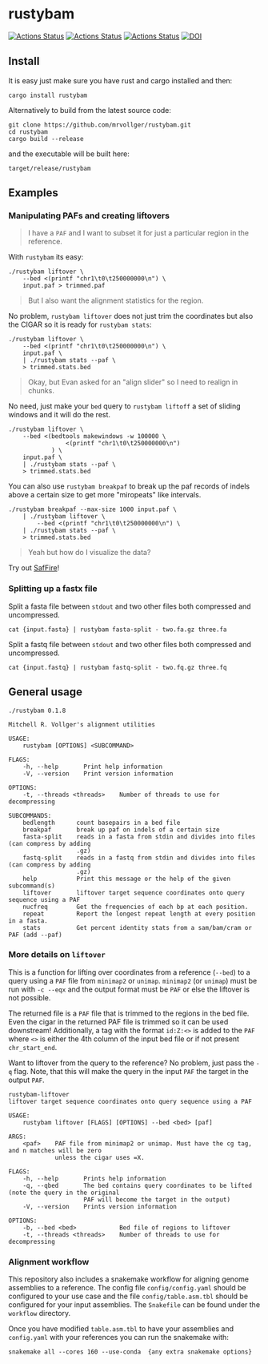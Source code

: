 # rustybam

[![Actions Status](https://github.com/mrvollger/rustybam/workflows/Test%20and%20Build/badge.svg)](https://github.com/mrvollger/rustybam/actions)
[![Actions Status](https://github.com/mrvollger/rustybam/workflows/Formatting/badge.svg)](https://github.com/mrvollger/rustybam/actions)
[![Actions Status](https://github.com/mrvollger/rustybam/workflows/Clippy/badge.svg)](https://github.com/mrvollger/rustybam/actions)
[![DOI](https://zenodo.org/badge/351639424.svg)](https://zenodo.org/badge/latestdoi/351639424)

## Install

It is easy just make sure you have rust and cargo installed and then:

```
cargo install rustybam
```

Alternatively to build from the latest source code:

```
git clone https://github.com/mrvollger/rustybam.git
cd rustybam
cargo build --release
```

and the executable will be built here:

```
target/release/rustybam
```

## Examples

### Manipulating PAFs and creating liftovers

> I have a `PAF` and I want to subset it for just a particular region in the reference.

With `rustybam` its easy:

```
./rustybam liftover \
    --bed <(printf "chr1\t0\t250000000\n") \
    input.paf > trimmed.paf
```

> But I also want the alignment statistics for the region.

No problem, `rustybam liftover` does not just trim the coordinates but also the CIGAR
so it is ready for `rustybam stats`:

```
./rustybam liftover \
    --bed <(printf "chr1\t0\t250000000\n") \
    input.paf \
    | ./rustybam stats --paf \
    > trimmed.stats.bed
```

> Okay, but Evan asked for an "align slider" so I need to realign in chunks.

No need, just make your `bed` query to `rustybam liftoff` a set of sliding windows
and it will do the rest.

```
./rustybam liftover \
    --bed <(bedtools makewindows -w 100000 \
                <(printf "chr1\t0\t250000000\n")
            ) \
    input.paf \
    | ./rustybam stats --paf \
    > trimmed.stats.bed
```

You can also use `rustybam breakpaf` to break up the paf records of indels above a certain size to
get more "miropeats" like intervals.

```
./rustybam breakpaf --max-size 1000 input.paf \
    | ./rustybam liftover \
        --bed <(printf "chr1\t0\t250000000\n") \
    | ./rustybam stats --paf \
    > trimmed.stats.bed
```

> Yeah but how do I visualize the data?

Try out
[SafFire](https://mrvollger.github.io/SafFire/)!

### Splitting up a fastx file

Split a fasta file between `stdout` and two other files both compressed and uncompressed.

```shell
cat {input.fasta} | rustybam fasta-split - two.fa.gz three.fa
```

Split a fastq file between `stdout` and two other files both compressed and uncompressed.

```shell
cat {input.fastq} | rustybam fastq-split - two.fq.gz three.fq
```

## General usage

```
./rustybam 0.1.8

Mitchell R. Vollger's alignment utilities

USAGE:
    rustybam [OPTIONS] <SUBCOMMAND>

FLAGS:
    -h, --help       Print help information
    -V, --version    Print version information

OPTIONS:
    -t, --threads <threads>    Number of threads to use for decompressing

SUBCOMMANDS:
    bedlength      count basepairs in a bed file
    breakpaf       break up paf on indels of a certain size
    fasta-split    reads in a fasta from stdin and divides into files (can compress by adding
                   .gz)
    fastq-split    reads in a fastq from stdin and divides into files (can compress by adding
                   .gz)
    help           Print this message or the help of the given subcommand(s)
    liftover       liftover target sequence coordinates onto query sequence using a PAF
    nucfreq        Get the frequencies of each bp at each position.
    repeat         Report the longest repeat length at every position in a fasta.
    stats          Get percent identity stats from a sam/bam/cram or PAF (add --paf)
```

### More details on `liftover`

This is a function for lifting over coordinates from a reference (`--bed`) to a query using a `PAF` file from `minimap2` or `unimap`.
`minimap2` (or `unimap`) must be run with `-c --eqx` and the output format must be `PAF` or else the liftover is not possible.

The returned file is a `PAF` file that is trimmed to the regions in the bed file. Even the cigar in the returned PAF file is trimmed so it can be used downstream! Additionally, a tag with the format `id:Z:<>` is added to the `PAF` where `<>` is either the 4th column of the input bed file or if not present `chr_start_end`.

Want to liftover from the query to the reference? No problem, just pass the `-q` flag. Note, that this will make the query in the input `PAF` the target in the output `PAF`.

```
rustybam-liftover
liftover target sequence coordinates onto query sequence using a PAF

USAGE:
    rustybam liftover [FLAGS] [OPTIONS] --bed <bed> [paf]

ARGS:
    <paf>    PAF file from minimap2 or unimap. Must have the cg tag, and n matches will be zero
             unless the cigar uses =X.

FLAGS:
    -h, --help       Prints help information
    -q, --qbed       The bed contains query coordinates to be lifted (note the query in the original
                     PAF will become the target in the output)
    -V, --version    Prints version information

OPTIONS:
    -b, --bed <bed>            Bed file of regions to liftover
    -t, --threads <threads>    Number of threads to use for decompressing
```

### Alignment workflow

This repository also includes a snakemake workflow for aligning genome assemblies to a reference. The config file `config/config.yaml` should be configured to your use case and the file `config/table.asm.tbl` should be configured for your input assemblies. The `Snakefile` can be found under the `workflow` directory.

Once you have modified `table.asm.tbl` to have your assemblies and `config.yaml` with your references you can run the snakemake with:

```
snakemake all --cores 160 --use-conda  {any extra snakemake options}
```
